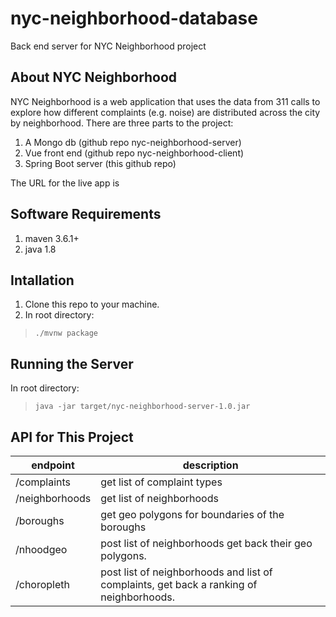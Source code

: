 # nyc-neighborhood-database
  Back end server for NYC Neighborhood project
  
  ## About NYC Neighborhood
  
  NYC Neighborhood is a web application that uses the data from 311 calls to explore how
  different complaints (e.g. noise) are distributed across the city by neighborhood.  There
  are three parts to the project:
  
  1. A Mongo db (github repo nyc-neighborhood-server)
  2. Vue front end (github repo nyc-neighborhood-client)
  3. Spring Boot server (this github repo)
  
  The URL for the live app is
  
  ## Software Requirements
  
  1. maven 3.6.1+
  2. java 1.8
  
  ## Intallation
  
  1. Clone this repo to your machine.
  2. In root directory:
  
  >```./mvnw package```
  
  ## Running the Server
  
  In root directory:
  
  >```java -jar target/nyc-neighborhood-server-1.0.jar```
  
  ## API for This Project
  
  |endpoint        | description                          |
  |----------------|--------------------------------------|
  | /complaints    | get list of complaint types       |
  | /neighborhoods | get list of neighborhoods |
  | /boroughs      | get geo polygons for boundaries of the boroughs |
  | /nhoodgeo      | post list of neighborhoods get back their geo polygons. |
  | /choropleth    | post list of neighborhoods and list of complaints, get back a ranking of neighborhoods.|